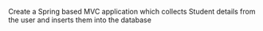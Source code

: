  Create a Spring based MVC application which collects Student details from the user and inserts them into the database